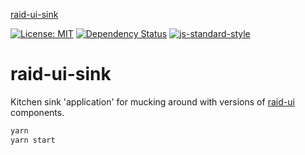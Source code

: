 
[raid-ui-sink](https://matt.styles.github.io/raid-ui-sink)

[![License: MIT](https://img.shields.io/badge/License-MIT-yellow.svg)](https://opensource.org/licenses/MIT)
[![Dependency Status](https://david-dm.org/matt.styles/raid-ui-sink.svg)](https://david-dm.org/matt.styles/raid-ui-sink)
[![js-standard-style](https://img.shields.io/badge/code%20style-standard-brightgreen.svg)](http://standardjs.com/)

# raid-ui-sink

Kitchen sink 'application' for mucking around with versions of [raid-ui](https://github.com/mattstyles/react-kit) components.

```sh
yarn
yarn start
```
